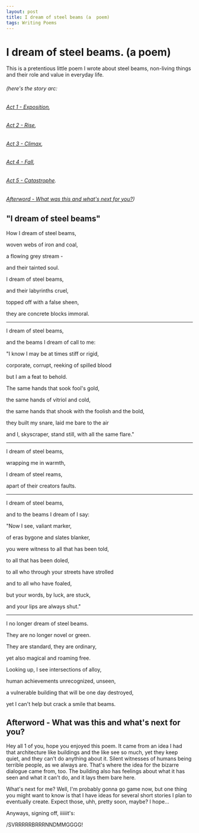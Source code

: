 ```yaml
---
layout: post
title: I dream of steel beams (a  poem)
tags: Writing Poems
---
```


# I dream of steel beams. (a poem)

This is a pretentious little poem I wrote about steel beams, non-living things and their role and value in everyday life.

###### (here's the story arc:

###### [Act 1 - Exposition](#act1),

###### [Act 2 - Rise](#act2),

###### [Act 3 - Climax](#act3),

###### [Act 4 - Fall](#act4),

###### [Act 5 - Catastrophe](#act5).

###### [Afterword - What was this and what's next for you?](#afterword))

## "I dream of steel beams"

<a name='act1'></a>
How I dream of steel beams,

woven webs of iron and coal,

a flowing grey stream -

and their tainted soul.

I dream of steel beams,

and their labyrinths cruel,

topped off with a false sheen,

they are concrete blocks immoral.

---

<a name='act2'></a>
I dream of steel beams,

and the beams I dream of call to me:

"I know I may be at times stiff or rigid,

corporate, corrupt, reeking of spilled blood

but I am a feat to behold.

The same hands that sook fool's gold,

the same hands of vitriol and cold,

the same hands that shook with the foolish and the bold,

they built my snare, laid me bare to the air

and I, skyscraper, stand still, with all the same flare."

---

<a name='act3'></a>
I dream of steel beams,

wrapping me in warmth,

I dream of steel reams,

apart of their creators faults.

---

<a name='act4'></a>
I dream of steel beams,

and to the beams I dream of I say:

"Now I see, valiant marker,

of eras bygone and slates blanker,

you were witness to all that has been told,

to all that has been doled,

to all who through your streets have strolled

and to all who have foaled,

but your words, by luck, are stuck,

and your lips are always shut."

---

<a name='act5'></a>
I no longer dream of steel beams.

They are no longer novel or green.

They are standard, they are ordinary,

yet also magical and roaming free.

Looking up, I see intersections of alloy,

human achievements unrecognized, unseen,

a vulnerable building that will be one day destroyed,

yet I can't help but crack a smile that beams.

<a name='afterword'></a>
## Afterword - What was this and what's next for you?

Hey all 1 of you, hope you enjoyed this poem. It came from an idea I had that architecture like buildings and the like see so much, yet they keep quiet, and they can't do anything about it. Silent witnesses of humans being terrible people, as we always are. That's where the idea for the bizarre dialogue came from, too. The building also has feelings about what it has seen and what it can't do, and it lays them bare here.

What's next for me? Well, I'm probably gonna go game now, but one thing you might want to know is that I have ideas for several short stories I plan to eventually create. Expect those, uhh, pretty soon, maybe? I hope...

Anyways, signing off, iiiiiit's:

/SVRRRRRBRRRNNDMMGGGG!
